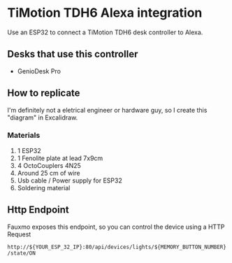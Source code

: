 # TiMotion TDH6 Alexa integration

Use an ESP32 to connect a TiMotion TDH6 desk controller to Alexa.

## Desks that use this controller

- GenioDesk Pro

## How to replicate

I'm definitely not a eletrical engineer or hardware guy, so I create this "diagram" in Excalidraw.

[](./Excalidraw.png)

### Materials

1. 1 ESP32
2. 1 Fenolite plate at lead 7x9cm
3. 4 OctoCouplers 4N25
4. Around 25 cm of wire
5. Usb cable / Power supply for ESP32
6. Soldering material

## Http Endpoint

Fauxmo exposes this endpoint, so you can control the device using a HTTP Request

`http://${YOUR_ESP_32_IP}:80/api/devices/lights/${MEMORY_BUTTON_NUMBER}/state/ON`
